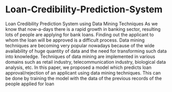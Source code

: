 # Loan-Credibility-Prediction-System
Loan Credibility Prediction System using Data Mining Techniques
As we know that now-a-days there is a rapid 
growth in banking sector, resulting lots of people are applying 
for bank loans. Finding out the applicant to whom the loan 
will be approved is a difficult process. Data mining 
techniques are becoming very popular nowadays because 
of the wide availability of huge quantity of data and the need 
for transforming such data into knowledge. Techniques of 
data mining are implemented in various domains such as
retail industry, telecommunication industry, biological data 
analysis, etc. In this paper, we proposed a model which 
predicts loan approval/rejection of an applicant using data 
mining techniques. This can be done by training the model 
with the data of the previous records of the people applied for
loan
